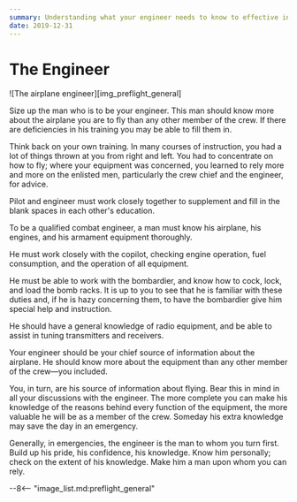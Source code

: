 ```yaml
---
summary: Understanding what your engineer needs to know to effective in his role.
date: 2019-12-31
---
```


# The Engineer

![The airplane engineer][img_preflight_general]

Size up the man who is to be your engineer. This man should know more about the airplane you are to fly than any other member of the crew. If there are deficiencies in his training you may be able to fill them in.

Think back on your own training. In many courses of instruction, you had a lot of things thrown at you from right and left. You had to concentrate on how to fly; where your equipment was concerned, you learned to rely more and more on the enlisted men, particularly the crew chief and the engineer, for advice.

Pilot and engineer must work closely together to supplement and fill in the blank spaces in each other's education.

To be a qualified combat engineer, a man must know his airplane, his engines, and his armament equipment thoroughly.

He must work closely with the copilot, checking engine operation, fuel consumption, and the operation of all equipment.

He must be able to work with the bombardier, and know how to cock, lock, and load the bomb racks. It is up to you to see that he is familiar with these duties and, if he is hazy concerning them, to have the bombardier give him special help and instruction.

He should have a general knowledge of radio equipment, and be able to assist in tuning transmitters and receivers.

Your engineer should be your chief source of information about the airplane. He should know more about the equipment than any other member of the crew—you included.

You, in turn, are his source of information about flying. Bear this in mind in all your discussions with the engineer. The more complete you can make his knowledge of the reasons behind every function of the equipment, the more valuable he will be as a member of the crew. Someday his extra knowledge may save the day in an emergency.

Generally, in emergencies, the engineer is the man to whom you turn first. Build up his pride, his confidence, his knowledge. Know him personally; check on the extent of his knowledge. Make him a man upon whom you can rely.

<!-- links -->
--8<-- "image_list.md:preflight_general"